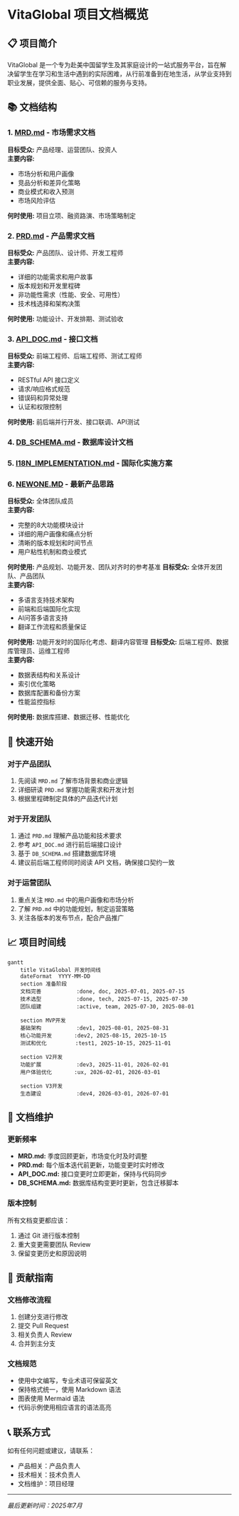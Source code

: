 # VitaGlobal 项目文档概览

## 📋 项目简介
VitaGlobal 是一个专为赴美中国留学生及其家庭设计的一站式服务平台，旨在解决留学生在学习和生活中遇到的实际困难，从行前准备到在地生活，从学业支持到职业发展，提供全面、贴心、可信赖的服务与支持。

## 📚 文档结构

### 1. [MRD.md](./MRD.md) - 市场需求文档
**目标受众:** 产品经理、运营团队、投资人  
**主要内容:**
- 市场分析和用户画像
- 竞品分析和差异化策略
- 商业模式和收入预测
- 市场风险评估

**何时使用:** 项目立项、融资路演、市场策略制定

### 2. [PRD.md](./PRD.md) - 产品需求文档
**目标受众:** 产品团队、设计师、开发工程师  
**主要内容:**
- 详细的功能需求和用户故事
- 版本规划和开发里程碑
- 非功能性需求（性能、安全、可用性）
- 技术栈选择和架构决策

**何时使用:** 功能设计、开发排期、测试验收

### 3. [API_DOC.md](./API_DOC.md) - 接口文档
**目标受众:** 前端工程师、后端工程师、测试工程师  
**主要内容:**
- RESTful API 接口定义
- 请求/响应格式规范
- 错误码和异常处理
- 认证和权限控制

**何时使用:** 前后端并行开发、接口联调、API测试

### 4. [DB_SCHEMA.md](./DB_SCHEMA.md) - 数据库设计文档

### 5. [I18N_IMPLEMENTATION.md](./I18N_IMPLEMENTATION.md) - 国际化实施方案

### 6. [NEWONE.MD](./NEWONE.MD) - 最新产品思路
**目标受众:** 全体团队成员  
**主要内容:**
- 完整的8大功能模块设计
- 详细的用户画像和痛点分析
- 清晰的版本规划和时间节点
- 用户粘性机制和商业模式

**何时使用:** 产品规划、功能开发、团队对齐时的参考基准
**目标受众:** 全体开发团队、产品团队  
**主要内容:**
- 多语言支持技术架构
- 前端和后端国际化实现
- AI问答多语言支持
- 翻译工作流程和质量保证

**何时使用:** 功能开发时的国际化考虑、翻译内容管理
**目标受众:** 后端工程师、数据库管理员、运维工程师  
**主要内容:**
- 数据表结构和关系设计
- 索引优化策略
- 数据库配置和备份方案
- 性能监控指标

**何时使用:** 数据库搭建、数据迁移、性能优化

## 🚀 快速开始

### 对于产品团队
1. 先阅读 `MRD.md` 了解市场背景和商业逻辑
2. 详细研读 `PRD.md` 掌握功能需求和开发计划
3. 根据里程碑制定具体的产品迭代计划

### 对于开发团队
1. 通过 `PRD.md` 理解产品功能和技术要求
2. 参考 `API_DOC.md` 进行前后端接口设计
3. 基于 `DB_SCHEMA.md` 搭建数据库环境
4. 建议前后端工程师同时阅读 API 文档，确保接口契约一致

### 对于运营团队
1. 重点关注 `MRD.md` 中的用户画像和市场分析
2. 了解 `PRD.md` 中的功能规划，制定运营策略
3. 关注各版本的发布节点，配合产品推广

## 📈 项目时间线

```mermaid
gantt
    title VitaGlobal 开发时间线
    dateFormat  YYYY-MM-DD
    section 准备阶段
    文档完善           :done, doc, 2025-07-01, 2025-07-15
    技术选型           :done, tech, 2025-07-15, 2025-07-30
    团队组建           :active, team, 2025-07-30, 2025-08-01
    
    section MVP开发
    基础架构           :dev1, 2025-08-01, 2025-08-31
    核心功能开发       :dev2, 2025-08-15, 2025-10-15
    测试和优化         :test1, 2025-10-15, 2025-11-01
    
    section V2开发
    功能扩展           :dev3, 2025-11-01, 2026-02-01
    用户体验优化       :ux, 2026-02-01, 2026-03-01
    
    section V3开发
    生态建设           :dev4, 2026-03-01, 2026-07-01
```

## 🔄 文档维护

### 更新频率
- **MRD.md:** 季度回顾更新，市场变化时及时调整
- **PRD.md:** 每个版本迭代前更新，功能变更时实时修改
- **API_DOC.md:** 接口变更时立即更新，保持与代码同步
- **DB_SCHEMA.md:** 数据库结构变更时更新，包含迁移脚本

### 版本控制
所有文档变更都应该：
1. 通过 Git 进行版本控制
2. 重大变更需要团队 Review
3. 保留变更历史和原因说明

## 🤝 贡献指南

### 文档修改流程
1. 创建分支进行修改
2. 提交 Pull Request
3. 相关负责人 Review
4. 合并到主分支

### 文档规范
- 使用中文编写，专业术语可保留英文
- 保持格式统一，使用 Markdown 语法
- 图表使用 Mermaid 语法
- 代码示例使用相应语言的语法高亮

## 📞 联系方式

如有任何问题或建议，请联系：
- 产品相关：产品负责人
- 技术相关：技术负责人  
- 文档维护：项目经理

---
*最后更新时间：2025年7月* 